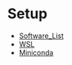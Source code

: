 # Setup

* [Software_List](./Notes/001_Software_List.md)
* [WSL](./Notes/002_WSL.md)
* [Miniconda](./Notes/003_Miniconda.md)